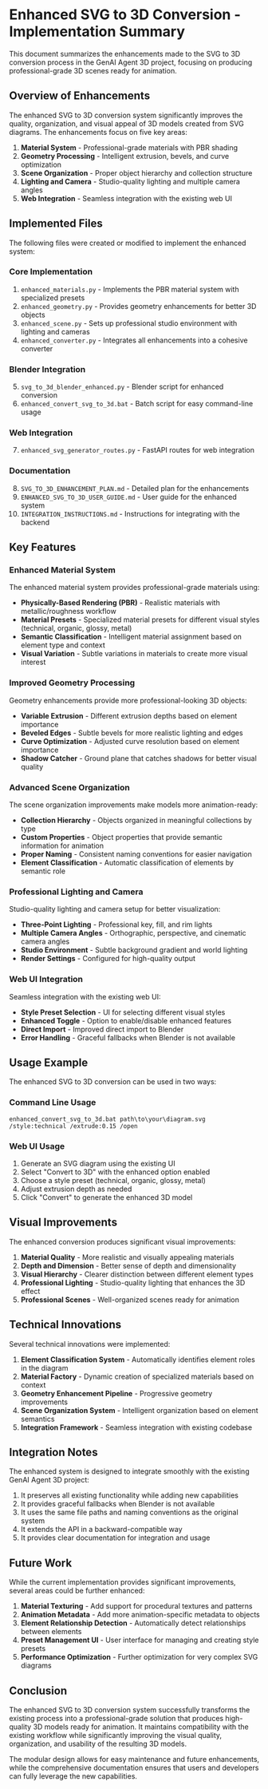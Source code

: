 # Enhanced SVG to 3D Conversion - Implementation Summary

This document summarizes the enhancements made to the SVG to 3D conversion process in the GenAI Agent 3D project, focusing on producing professional-grade 3D scenes ready for animation.

## Overview of Enhancements

The enhanced SVG to 3D conversion system significantly improves the quality, organization, and visual appeal of 3D models created from SVG diagrams. The enhancements focus on five key areas:

1. **Material System** - Professional-grade materials with PBR shading
2. **Geometry Processing** - Intelligent extrusion, bevels, and curve optimization
3. **Scene Organization** - Proper object hierarchy and collection structure
4. **Lighting and Camera** - Studio-quality lighting and multiple camera angles
5. **Web Integration** - Seamless integration with the existing web UI

## Implemented Files

The following files were created or modified to implement the enhanced system:

### Core Implementation

1. `enhanced_materials.py` - Implements the PBR material system with specialized presets
2. `enhanced_geometry.py` - Provides geometry enhancements for better 3D objects
3. `enhanced_scene.py` - Sets up professional studio environment with lighting and cameras
4. `enhanced_converter.py` - Integrates all enhancements into a cohesive converter

### Blender Integration

5. `svg_to_3d_blender_enhanced.py` - Blender script for enhanced conversion
6. `enhanced_convert_svg_to_3d.bat` - Batch script for easy command-line usage

### Web Integration

7. `enhanced_svg_generator_routes.py` - FastAPI routes for web integration

### Documentation

8. `SVG_TO_3D_ENHANCEMENT_PLAN.md` - Detailed plan for the enhancements
9. `ENHANCED_SVG_TO_3D_USER_GUIDE.md` - User guide for the enhanced system
10. `INTEGRATION_INSTRUCTIONS.md` - Instructions for integrating with the backend

## Key Features

### Enhanced Material System

The enhanced material system provides professional-grade materials using:

- **Physically-Based Rendering (PBR)** - Realistic materials with metallic/roughness workflow
- **Material Presets** - Specialized material presets for different visual styles (technical, organic, glossy, metal)
- **Semantic Classification** - Intelligent material assignment based on element type and context
- **Visual Variation** - Subtle variations in materials to create more visual interest

### Improved Geometry Processing

Geometry enhancements provide more professional-looking 3D objects:

- **Variable Extrusion** - Different extrusion depths based on element importance
- **Beveled Edges** - Subtle bevels for more realistic lighting and edges
- **Curve Optimization** - Adjusted curve resolution based on element importance
- **Shadow Catcher** - Ground plane that catches shadows for better visual quality

### Advanced Scene Organization

The scene organization improvements make models more animation-ready:

- **Collection Hierarchy** - Objects organized in meaningful collections by type
- **Custom Properties** - Object properties that provide semantic information for animation
- **Proper Naming** - Consistent naming conventions for easier navigation
- **Element Classification** - Automatic classification of elements by semantic role

### Professional Lighting and Camera

Studio-quality lighting and camera setup for better visualization:

- **Three-Point Lighting** - Professional key, fill, and rim lights
- **Multiple Camera Angles** - Orthographic, perspective, and cinematic camera angles
- **Studio Environment** - Subtle background gradient and world lighting
- **Render Settings** - Configured for high-quality output

### Web UI Integration

Seamless integration with the existing web UI:

- **Style Preset Selection** - UI for selecting different visual styles
- **Enhanced Toggle** - Option to enable/disable enhanced features
- **Direct Import** - Improved direct import to Blender
- **Error Handling** - Graceful fallbacks when Blender is not available

## Usage Example

The enhanced SVG to 3D conversion can be used in two ways:

### Command Line Usage

```
enhanced_convert_svg_to_3d.bat path\to\your\diagram.svg /style:technical /extrude:0.15 /open
```

### Web UI Usage

1. Generate an SVG diagram using the existing UI
2. Select "Convert to 3D" with the enhanced option enabled
3. Choose a style preset (technical, organic, glossy, metal)
4. Adjust extrusion depth as needed
5. Click "Convert" to generate the enhanced 3D model

## Visual Improvements

The enhanced conversion produces significant visual improvements:

1. **Material Quality** - More realistic and visually appealing materials
2. **Depth and Dimension** - Better sense of depth and dimensionality
3. **Visual Hierarchy** - Clearer distinction between different element types
4. **Professional Lighting** - Studio-quality lighting that enhances the 3D effect
5. **Professional Scenes** - Well-organized scenes ready for animation

## Technical Innovations

Several technical innovations were implemented:

1. **Element Classification System** - Automatically identifies element roles in the diagram
2. **Material Factory** - Dynamic creation of specialized materials based on context
3. **Geometry Enhancement Pipeline** - Progressive geometry improvements
4. **Scene Organization System** - Intelligent organization based on element semantics
5. **Integration Framework** - Seamless integration with existing codebase

## Integration Notes

The enhanced system is designed to integrate smoothly with the existing GenAI Agent 3D project:

1. It preserves all existing functionality while adding new capabilities
2. It provides graceful fallbacks when Blender is not available
3. It uses the same file paths and naming conventions as the original system
4. It extends the API in a backward-compatible way
5. It provides clear documentation for integration and usage

## Future Work

While the current implementation provides significant improvements, several areas could be further enhanced:

1. **Material Texturing** - Add support for procedural textures and patterns
2. **Animation Metadata** - Add more animation-specific metadata to objects
3. **Element Relationship Detection** - Automatically detect relationships between elements
4. **Preset Management UI** - User interface for managing and creating style presets
5. **Performance Optimization** - Further optimization for very complex SVG diagrams

## Conclusion

The enhanced SVG to 3D conversion system successfully transforms the existing process into a professional-grade solution that produces high-quality 3D models ready for animation. It maintains compatibility with the existing workflow while significantly improving the visual quality, organization, and usability of the resulting 3D models.

The modular design allows for easy maintenance and future enhancements, while the comprehensive documentation ensures that users and developers can fully leverage the new capabilities.
